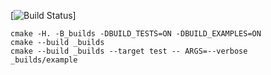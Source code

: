 [![Build Status](https://travis-ci.org/obscene3190/matrix_example.svg?branch=master)]

```
cmake -H. -B_builds -DBUILD_TESTS=ON -DBUILD_EXAMPLES=ON
cmake --build _builds
cmake --build _builds --target test -- ARGS=--verbose
_builds/example
```
